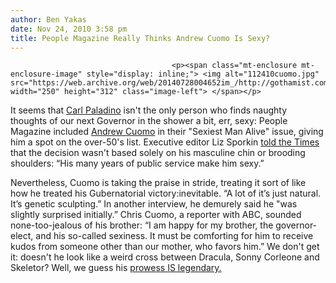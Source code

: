 ```yaml
---
author: Ben Yakas
date: Nov 24, 2010 3:58 pm
title: People Magazine Really Thinks Andrew Cuomo Is Sexy? 
---
```


	
										<p><span class="mt-enclosure mt-enclosure-image" style="display: inline;"> <img alt="112410cuomo.jpg" src="https://web.archive.org/web/20140728004652im_/http://gothamist.com/attachments/byakas/112410cuomo.jpg" width="250" height="312" class="image-left"> </span></p>

<p>It seems that <a href="https://web.archive.org/web/20140728004652/http://gothamist.com/2010/09/18/paladino_encourages_you_to_think_of.php">Carl Paladino</a> isn&apos;t the only person who finds naughty thoughts of our next Governor in the shower a bit, err, sexy: People Magazine included <a href="https://web.archive.org/web/20140728004652/http://gothamist.com/tags/andrewcuomo">Andrew Cuomo</a> in their &quot;Sexiest Man Alive&quot; issue, giving him a spot on the over-50&apos;s list. Executive editor Liz Sporkin <a href="https://web.archive.org/web/20140728004652/http://www.nytimes.com/2010/11/24/nyregion/24sexiest.html?partner=rss&amp;emc=rss">told the Times</a> that the decision wasn&apos;t based solely on his masculine chin or brooding shoulders: &#x201C;His many years of public service make him sexy.&#x201D; </p>

<p>Nevertheless, Cuomo is taking the praise in stride, treating it sort of like how he treated his Gubernatorial victory:inevitable. &#x201C;A lot of it&#x2019;s just natural. It&#x2019;s genetic sculpting.&#x201D; In another interview, he demurely said he &quot;was slightly surprised initially.&#x201D; Chris Cuomo, a reporter with ABC, sounded none-too-jealous of his brother: &#x201C;I am happy for my brother, the governor-elect, and his so-called sexiness. It must be comforting for him to receive kudos from someone other than our mother, who favors him.&#x201D; We don&apos;t get it: doesn&apos;t he look like a weird cross between Dracula, Sonny Corleone and Skeletor? Well, we guess his <a href="https://web.archive.org/web/20140728004652/http://gothamist.com/2010/10/08/paladino_fails_to_change_his_campai.php">prowess IS legendary.</a></p>					
										
									
				